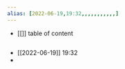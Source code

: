 ```yaml
---
alias: [2022-06-19,19:32,,,,,,,,,,,]
---
```

- [[]]
table of content
```toc
```

- [[2022-06-19]] 19:32
- 